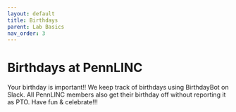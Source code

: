 ```yaml
---
layout: default
title: Birthdays
parent: Lab Basics
nav_order: 3
---
```



# Birthdays at PennLINC

Your birthday is important!! We keep track of birthdays using BirthdayBot on Slack.  All PennLINC members also get their birthday off without reporting it as PTO.  Have fun & celebrate!!!  
